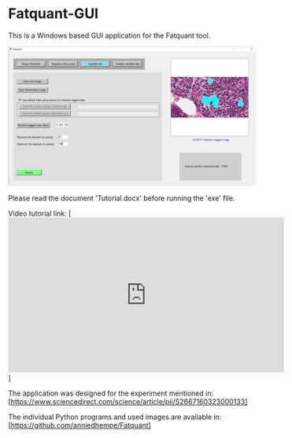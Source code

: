 # Fatquant-GUI
This is a Windows based GUI application for the Fatquant tool. 

![alt text](snapshot.png)

Please read the document 'Tutorial.docx' before running the 'exe' file.

Video tutorial link:
[<iframe width="560" height="315"
src="https://www.youtube.com/embed/ZsvcVp1jbbI" 
frameborder="0" 
allow="accelerometer; autoplay; encrypted-media; gyroscope; picture-in-picture" 
allowfullscreen></iframe>]

The application was designed for the experiment mentioned in:
[https://www.sciencedirect.com/science/article/pii/S2667160323000133]

The individual Python programs and used images are available in:
[https://github.com/anniedhempe/Fatquant]
